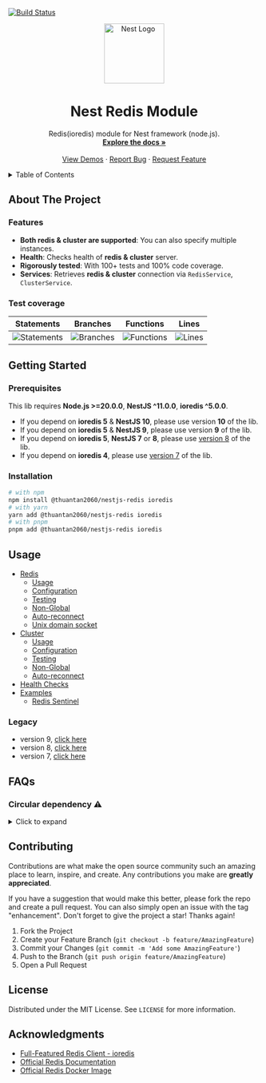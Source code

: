 [![Build Status](https://github.com/thuantan2060/excel-report/actions/workflows/publish.yml/badge.svg)](https://github.com/thuantan2060/excel-report/actions/workflows/publish.yml)

<p align="center">
  <a href="https://nestjs.com/">
    <img src="https://nestjs.com/img/logo-small.svg" alt="Nest Logo" width="120">
  </a>
</p>

<div align="center">
  <h1 align="center">Nest Redis Module</h1>

  <p align="center">
    Redis(ioredis) module for Nest framework (node.js).
    <br />
    <a href="#usage"><strong>Explore the docs »</strong></a>
    <br />
    <br />
    <a href="/sample">View Demos</a>
    ·
    <a href="https://github.com/thuantan2060/nestjs-redis/issues/new/choose">Report Bug</a>
    ·
    <a href="https://github.com/thuantan2060/nestjs-redis/issues">Request Feature</a>
  </p>
</div>

<details>
  <summary>Table of Contents</summary>
  <ol>
    <li>
      <a href="#about-the-project">About The Project</a>
      <ul>
        <li><a href="#features">Features</a></li>
        <li><a href="#test-coverage">Test coverage</a></li>
      </ul>
    </li>
    <li>
      <a href="#getting-started">Getting Started</a>
      <ul>
        <li><a href="#prerequisites">Prerequisites</a></li>
        <li><a href="#installation">Installation</a></li>
      </ul>
    </li>
    <li><a href="#usage">Usage</a></li>
    <li><a href="#faqs">FAQs</a></li>
    <li><a href="#roadmap">Roadmap</a></li>
    <li><a href="#contributing">Contributing</a></li>
    <li><a href="#license">License</a></li>
    <li><a href="#acknowledgments">Acknowledgments</a></li>
  </ol>
</details>

## About The Project

### Features

- **Both redis & cluster are supported**: You can also specify multiple instances.
- **Health**: Checks health of **redis & cluster** server.
- **Rigorously tested**: With 100+ tests and 100% code coverage.
- **Services**: Retrieves **redis & cluster** connection via `RedisService`, `ClusterService`.

### Test coverage

| Statements                                                                                                | Branches                                                                                              | Functions                                                                                               | Lines                                                                                           |
| --------------------------------------------------------------------------------------------------------- | ----------------------------------------------------------------------------------------------------- | ------------------------------------------------------------------------------------------------------- | ----------------------------------------------------------------------------------------------- |
| ![Statements](https://img.shields.io/badge/statements-100%25-brightgreen.svg?style=flat-square&logo=jest) | ![Branches](https://img.shields.io/badge/branches-100%25-brightgreen.svg?style=flat-square&logo=jest) | ![Functions](https://img.shields.io/badge/functions-100%25-brightgreen.svg?style=flat-square&logo=jest) | ![Lines](https://img.shields.io/badge/lines-100%25-brightgreen.svg?style=flat-square&logo=jest) |

## Getting Started

### Prerequisites

This lib requires **Node.js >=20.0.0**, **NestJS ^11.0.0**, **ioredis ^5.0.0**.

- If you depend on **ioredis 5** & **NestJS 10**, please use version **10** of the lib.
- If you depend on **ioredis 5** & **NestJS 9**, please use version **9** of the lib.
- If you depend on **ioredis 5**, **NestJS 7** or **8**, please use [version 8](https://github.com/thuantan2060/nestjs-redis/tree/v8.2.2) of the lib.
- If you depend on **ioredis 4**, please use [version 7](https://github.com/thuantan2060/nestjs-redis/tree/v7.0.0) of the lib.

### Installation

```sh
# with npm
npm install @thuantan2060/nestjs-redis ioredis
# with yarn
yarn add @thuantan2060/nestjs-redis ioredis
# with pnpm
pnpm add @thuantan2060/nestjs-redis ioredis
```

## Usage

- [Redis](/docs/latest/redis.md)
  - [Usage](/docs/latest/redis.md)
  - [Configuration](/docs/latest/redis.md#configuration)
  - [Testing](/docs/latest/redis.md#testing)
  - [Non-Global](/docs/latest/redis.md#non-global)
  - [Auto-reconnect](https://luin.github.io/ioredis/interfaces/CommonRedisOptions.html#retryStrategy)
  - [Unix domain socket](/docs/latest/redis.md#unix-domain-socket)
- [Cluster](/docs/latest/cluster.md)
  - [Usage](/docs/latest/cluster.md)
  - [Configuration](/docs/latest/cluster.md#configuration)
  - [Testing](/docs/latest/cluster.md#testing)
  - [Non-Global](/docs/latest/cluster.md#non-global)
  - [Auto-reconnect](https://luin.github.io/ioredis/interfaces/ClusterOptions.html#clusterRetryStrategy)
- [Health Checks](/packages/redis-health/README.md)
- [Examples](/docs/latest/examples.md)
  - [Redis Sentinel](/docs/latest/examples.md#sentinel)

### Legacy

- version 9, [click here](/docs/v9)
- version 8, [click here](/docs/v8)
- version 7, [click here](/docs/v7)

## FAQs

### Circular dependency ⚠️

<details>
  <summary>Click to expand</summary>

[A circular dependency](https://docs.nestjs.com/fundamentals/circular-dependency) might also be caused when using "barrel files"/index.ts files to group imports. Barrel files should be omitted when it comes to module/provider classes. For example, barrel files should not be used when importing files within the same directory as the barrel file, i.e. `cats/cats.controller` should not import `cats` to import the `cats/cats.service` file. For more details please also see [this github issue](https://github.com/nestjs/nest/issues/1181#issuecomment-430197191).

</details>

## Contributing

Contributions are what make the open source community such an amazing place to learn, inspire, and create. Any contributions you make are **greatly appreciated**.

If you have a suggestion that would make this better, please fork the repo and create a pull request. You can also simply open an issue with the tag "enhancement".
Don't forget to give the project a star! Thanks again!

1. Fork the Project
2. Create your Feature Branch (`git checkout -b feature/AmazingFeature`)
3. Commit your Changes (`git commit -m 'Add some AmazingFeature'`)
4. Push to the Branch (`git push origin feature/AmazingFeature`)
5. Open a Pull Request

## License

Distributed under the MIT License. See `LICENSE` for more information.

## Acknowledgments

- [Full-Featured Redis Client - ioredis](https://github.com/luin/ioredis)
- [Official Redis Documentation](https://redis.io/)
- [Official Redis Docker Image](https://hub.docker.com/_/redis)